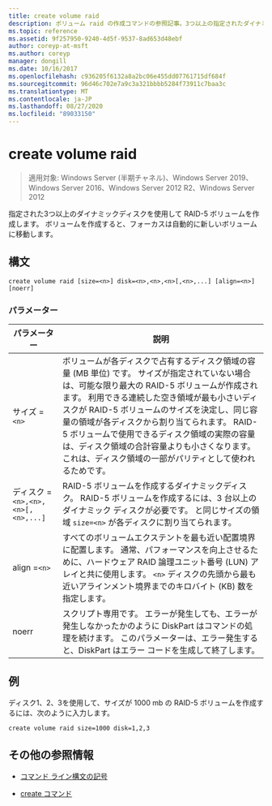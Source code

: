 ```yaml
---
title: create volume raid
description: ボリューム raid の作成コマンドの参照記事。3つ以上の指定されたダイナミックディスクを使用して RAID-5 ボリュームを作成します。
ms.topic: reference
ms.assetid: 9f257950-9240-4d5f-9537-8ad653d48ebf
author: coreyp-at-msft
ms.author: coreyp
manager: dongill
ms.date: 10/16/2017
ms.openlocfilehash: c936205f6132a8a2bc06e455dd07761715df684f
ms.sourcegitcommit: 96d46c702e7a9c3a321bbbb5284f73911c7baa3c
ms.translationtype: MT
ms.contentlocale: ja-JP
ms.lasthandoff: 08/27/2020
ms.locfileid: "89033150"
---
```

# <a name="create-volume-raid"></a>create volume raid

> 適用対象: Windows Server (半期チャネル)、Windows Server 2019、Windows Server 2016、Windows Server 2012 R2、Windows Server 2012

指定された3つ以上のダイナミックディスクを使用して RAID-5 ボリュームを作成します。 ボリュームを作成すると、フォーカスは自動的に新しいボリュームに移動します。

## <a name="syntax"></a>構文

```
create volume raid [size=<n>] disk=<n>,<n>,<n>[,<n>,...] [align=<n>] [noerr]
```

### <a name="parameters"></a>パラメーター

| パラメーター | 説明 |
| --------- | ----------- |
| サイズ =`<n>` | ボリュームが各ディスクで占有するディスク領域の容量 (MB 単位) です。 サイズが指定されていない場合は、可能な限り最大の RAID-5 ボリュームが作成されます。 利用できる連続した空き領域が最も小さいディスクが RAID-5 ボリュームのサイズを決定し、同じ容量の領域が各ディスクから割り当てられます。 RAID-5 ボリュームで使用できるディスク領域の実際の容量は、ディスク領域の合計容量よりも小さくなります。これは、ディスク領域の一部がパリティとして使われるためです。 |
| ディスク =`<n>,<n>,<n>[,<n>,...]` | RAID-5 ボリュームを作成するダイナミックディスク。 RAID-5 ボリュームを作成するには、3 台以上のダイナミック ディスクが必要です。 と同じサイズの領域 `size=<n>` が各ディスクに割り当てられます。 |
| align =`<n>` | すべてのボリュームエクステントを最も近い配置境界に配置します。 通常、パフォーマンスを向上させるために、ハードウェア RAID 論理ユニット番号 (LUN) アレイと共に使用します。 `<n>` ディスクの先頭から最も近いアラインメント境界までのキロバイト (KB) 数を指定します。 |
| noerr | スクリプト専用です。 エラーが発生しても、エラーが発生しなかったかのように DiskPart はコマンドの処理を続けます。 このパラメーターは、エラー発生すると、DiskPart はエラー コードを生成して終了します。 |

## <a name="examples"></a>例

ディスク1、2、3を使用して、サイズが 1000 mb の RAID-5 ボリュームを作成するには、次のように入力します。

```
create volume raid size=1000 disk=1,2,3
```

## <a name="additional-references"></a>その他の参照情報

- [コマンド ライン構文の記号](command-line-syntax-key.md)

- [create コマンド](create.md)
